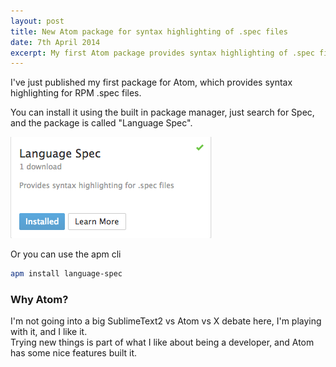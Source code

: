 ```yaml
---
layout: post
title: New Atom package for syntax highlighting of .spec files
date: 7th April 2014
excerpt: My first Atom package provides syntax highlighting of .spec files
---
```


I've just published my first package for Atom, which provides syntax highlighting for RPM .spec files.

You can install it using the built in package manager, just search for Spec, and the package is called "Language Spec".

![Language Spec package in Atom.io](/images/language-spec-package.png)

Or you can use the apm cli

```bash
apm install language-spec
```

### Why Atom?

I'm not going into a big SublimeText2 vs Atom vs X debate here, I'm playing with it, and I like it.  
Trying new things is part of what I like about being a developer, and Atom has some nice features built it.

